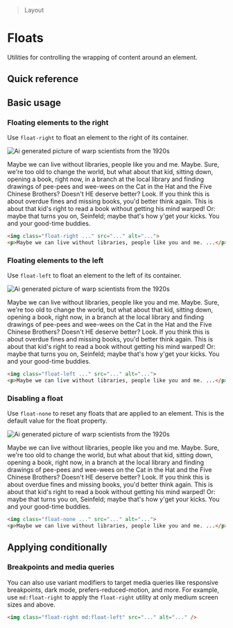 > Layout

# Floats

Utilities for controlling the wrapping of content around an element.

## Quick reference

<qr-table />

## Basic usage

### Floating elements to the right
Use `float-right` to float an element to the right of its container.

<width-controller>
  <example-container>
    <img class="float-right w-144 ml-16 rounded-16" src="/classes/20s-scientists.jpg" alt="Ai generated picture of warp scientists from the 1920s" />
    <p>Maybe we can live without libraries, people like you and me. Maybe. Sure, we're too old to change the world, but what about that kid, sitting down, opening a book, right now, in a branch at the local library and finding drawings of pee-pees and wee-wees on the Cat in the Hat and the Five Chinese Brothers? Doesn't HE deserve better? Look. If you think this is about overdue fines and missing books, you'd better think again. This is about that kid's right to read a book without getting his mind warped! Or: maybe that turns you on, Seinfeld; maybe that's how y'get your kicks. You and your good-time buddies.</p>
  </example-container>
</width-controller>

```html
<img class="float-right ..." src="..." alt="...">
<p>Maybe we can live without libraries, people like you and me. ...</p>
```

### Floating elements to the left
Use `float-left` to float an element to the left of its container.

<width-controller>
  <example-container>
    <img class="float-left w-144 mr-16 rounded-16" src="/classes/20s-scientists.jpg" alt="Ai generated picture of warp scientists from the 1920s" />
    <p>Maybe we can live without libraries, people like you and me. Maybe. Sure, we're too old to change the world, but what about that kid, sitting down, opening a book, right now, in a branch at the local library and finding drawings of pee-pees and wee-wees on the Cat in the Hat and the Five Chinese Brothers? Doesn't HE deserve better? Look. If you think this is about overdue fines and missing books, you'd better think again. This is about that kid's right to read a book without getting his mind warped! Or: maybe that turns you on, Seinfeld; maybe that's how y'get your kicks. You and your good-time buddies.</p>
  </example-container>
</width-controller>

```html
<img class="float-left ..." src="..." alt="...">
<p>Maybe we can live without libraries, people like you and me. ...</p>
```

### Disabling a float
Use `float-none` to reset any floats that are applied to an element. This is the default value for the float property.

<width-controller>
  <example-container>
    <img class="float-none w-144 rounded-16" src="/classes/20s-scientists.jpg" alt="Ai generated picture of warp scientists from the 1920s" />
    <p>Maybe we can live without libraries, people like you and me. Maybe. Sure, we're too old to change the world, but what about that kid, sitting down, opening a book, right now, in a branch at the local library and finding drawings of pee-pees and wee-wees on the Cat in the Hat and the Five Chinese Brothers? Doesn't HE deserve better? Look. If you think this is about overdue fines and missing books, you'd better think again. This is about that kid's right to read a book without getting his mind warped! Or: maybe that turns you on, Seinfeld; maybe that's how y'get your kicks. You and your good-time buddies.</p>
  </example-container>
</width-controller>

```html
<img class="float-none ..." src="..." alt="...">
<p>Maybe we can live without libraries, people like you and me. ...</p>
```

## Applying conditionally

### Breakpoints and media queries
You can also use variant modifiers to target media queries like responsive breakpoints, dark mode, prefers-reduced-motion, and more. For example, use `md:float-right` to apply the `float-right` utility at only medium screen sizes and above.

```html
<img class="float-right md:float-left" src="..." alt="..." />
```
